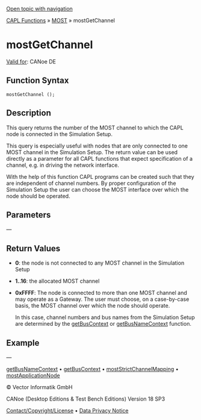[Open topic with navigation](../../../../../CANoeDEFamily.htm#Topics/CAPLFunctions/MOST/Functions/CAPLfunctionMOSTGetChannel.md)

[CAPL Functions](../../CAPLfunctions.md) » [MOST](../CAPLfunctionsMOSTOverview.md) » mostGetChannel

# mostGetChannel

[Valid for](../../../Shared/FeatureAvailability.md): CANoe DE

## Function Syntax

```plaintext
mostGetChannel ();
```

## Description

This query returns the number of the MOST channel to which the CAPL node is connected in the Simulation Setup.

This query is especially useful with nodes that are only connected to one MOST channel in the Simulation Setup. The return value can be used directly as a parameter for all CAPL functions that expect specification of a channel, e.g. in driving the network interface.

With the help of this function CAPL programs can be created such that they are independent of channel numbers. By proper configuration of the Simulation Setup the user can choose the MOST interface over which the node should be operated.

## Parameters

—

## Return Values

- **0**: the node is not connected to any MOST channel in the Simulation Setup
- **1..16**: the allocated MOST channel
- **0xFFFF**: The node is connected to more than one MOST channel and may operate as a Gateway. The user must choose, on a case-by-case basis, the MOST channel over which the node should operate.

  In this case, channel numbers and bus names from the Simulation Setup are determined by the [getBusContext](../../Other/Functions/CAPLfunctionGetBusContext.md) or [getBusNameContext](../../Other/Functions/CAPLfunctionGetBusNameContext.md) function.

## Example

—

[getBusNameContext](../../Other/Functions/CAPLfunctionGetBusNameContext.md) • [getBusContext](../../Other/Functions/CAPLfunctionGetBusContext.md) • [mostStrictChannelMapping](CAPLfunctionMOSTStrictChannelMapping.md) • [mostApplicationNode](CAPLfunctionMOSTApplicationNode.md)

© Vector Informatik GmbH

CANoe (Desktop Editions & Test Bench Editions) Version 18 SP3

[Contact/Copyright/License](../../../Shared/ContactCopyrightLicense.md) • [Data Privacy Notice](https://www.vector.com/int/en/company/get-info/privacy-policy/)
